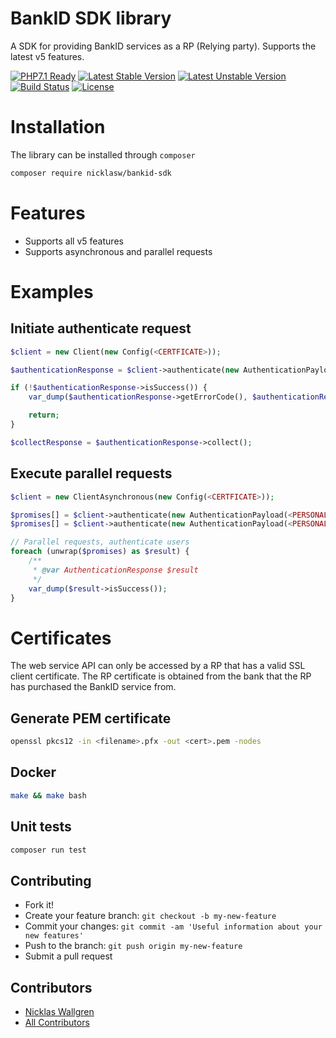 # BankID SDK library

A SDK for providing BankID services as a RP (Relying party).
Supports the latest v5 features.
  
[![PHP7.1 Ready](https://img.shields.io/badge/PHP71-ready-green.svg)][link-packagist]
[![Latest Stable Version](https://poser.pugx.org/nicklasw/bankid-sdk/v/stable)](https://packagist.org/packages/nicklasw/bankid-sdk)
[![Latest Unstable Version](https://poser.pugx.org/nicklasw/bankid-sdk/v/unstable)](https://packagist.org/packages/nicklasw/bankid-sdk)
[![Build Status](https://travis-ci.org/NicklasWallgren/bankid-sdk.svg?branch=master)](https://travis-ci.org/NicklasWallgren/bankid-sdk)
[![License](https://poser.pugx.org/nicklasw/bankid-sdk/license)](https://packagist.org/packages/nicklasw/bankid-sdk)

# Installation
The library can be installed through `composer` 
```bash
composer require nicklasw/bankid-sdk
```

# Features
- Supports all v5 features
- Supports asynchronous and parallel requests

# Examples 

## Initiate authenticate request
```php
$client = new Client(new Config(<CERTFICATE>));

$authenticationResponse = $client->authenticate(new AuthenticationPayload(<PERSONAL NUMBER>, <IP ADDRESS>));

if (!$authenticationResponse->isSuccess()) {
    var_dump($authenticationResponse->getErrorCode(), $authenticationResponse->getDetails());

    return;
}

$collectResponse = $authenticationResponse->collect(); 
```

## Execute parallel requests
```php
$client = new ClientAsynchronous(new Config(<CERTFICATE>));

$promises[] = $client->authenticate(new AuthenticationPayload(<PERSONAL NUMBER>, <IP ADDRESS>));
$promises[] = $client->authenticate(new AuthenticationPayload(<PERSONAL NUMBER>, <IP ADDRESS>));

// Parallel requests, authenticate users
foreach (unwrap($promises) as $result) {
    /**
     * @var AuthenticationResponse $result
     */
    var_dump($result->isSuccess());
}
```

# Certificates
The web service API can only be accessed by a RP that has a valid SSL client certificate. The RP certificate is obtained from the
bank that the RP has purchased the BankID service from.

## Generate PEM certificate
```bash
openssl pkcs12 -in <filename>.pfx -out <cert>.pem -nodes
```

## Docker 
```bash
make && make bash
```

## Unit tests
```bash
composer run test
```

## Contributing
  - Fork it!
  - Create your feature branch: `git checkout -b my-new-feature`
  - Commit your changes: `git commit -am 'Useful information about your new features'`
  - Push to the branch: `git push origin my-new-feature`
  - Submit a pull request

## Contributors
  - [Nicklas Wallgren](https://github.com/NicklasWallgren)
  - [All Contributors][link-contributors]

[ico-downloads]: https://img.shields.io/packagist/dt/nicklasw/bankid-sdk.svg?style=flat-square
[link-packagist]: https://packagist.org/packages/nicklasw/bankid-sdk
[link-contributors]: ../../contributors